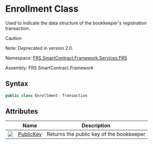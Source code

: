 # Enrollment Class

Used to indicate the data structure of the bookkeeper's registration transaction.

> [!Caution]
> Note: Deprecated in version 2.0.

Namespace: [FRS.SmartContract.Framework.Services.FRS](../FRS.md)

Assembly: FRS.SmartContract.Framework

## Syntax

```c#
public class Enrollment: Transaction
```

## Attributes

| | Name | Description |
| ---------------------------------------- | ------------------------------------ | -------- |
| ![](https://i-msdn.sec.s-msft.com/dynimg/IC74937.jpeg) | [PublicKey](Enrollment/PublicKey.md) | Returns the public key of the bookkeeper |
